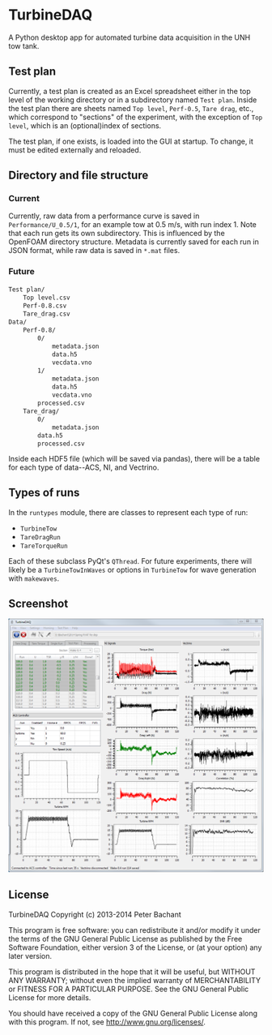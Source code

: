 TurbineDAQ
==========
A Python desktop app for automated turbine data acquisition in the UNH tow tank. 

## Test plan
Currently, a test plan is created as an Excel spreadsheet either in the top level 
of the working directory or in a subdirectory named `Test plan`. Inside the test plan
there are sheets named `Top level`, `Perf-0.5`, `Tare drag`, etc., which correspond
to "sections" of the experiment, with the exception of `Top level`, which is an 
(optional)index of sections. 

The test plan, if one exists, is loaded into the GUI at startup. To change, it must be
edited externally and reloaded. 

## Directory and file structure
### Current 
Currently, raw data from a performance curve is saved in `Performance/U_0.5/1`, for 
an example tow at 0.5 m/s, with run index 1. Note that each run gets its own subdirectory.
This is influenced by the OpenFOAM directory structure. Metadata is currently saved for 
each run in JSON format, while raw data is saved in `*.mat` files. 

### Future

```
Test plan/
    Top level.csv
    Perf-0.8.csv
    Tare_drag.csv
Data/
    Perf-0.8/
        0/
            metadata.json
            data.h5
            vecdata.vno
        1/    
            metadata.json
            data.h5
            vecdata.vno
        processed.csv
    Tare_drag/
        0/
            metadata.json
	    data.h5
        processed.csv

```

Inside each HDF5 file (which will be saved via pandas), there will be a table for
each type of data--ACS, NI, and Vectrino.

## Types of runs
In the `runtypes` module, there are classes to represent each type of run:

  * `TurbineTow`
  * `TareDragRun`
  * `TareTorqueRun`

Each of these subclass PyQt's `QThread`. For future experiments, there will likely be
a `TurbineTowInWaves` or options in `TurbineTow` for wave generation with `makewaves`. 

Screenshot
----------

![Screenshot](screenshots/TurbineDAQ_2014.03.03.PNG)

License
-------

TurbineDAQ Copyright (c) 2013-2014 Peter Bachant

This program is free software: you can redistribute it and/or modify
it under the terms of the GNU General Public License as published by
the Free Software Foundation, either version 3 of the License, or
(at your option) any later version.

This program is distributed in the hope that it will be useful,
but WITHOUT ANY WARRANTY; without even the implied warranty of
MERCHANTABILITY or FITNESS FOR A PARTICULAR PURPOSE.  See the
GNU General Public License for more details.

You should have received a copy of the GNU General Public License
along with this program.  If not, see <http://www.gnu.org/licenses/>.
